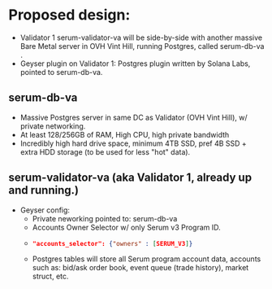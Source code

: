 # Proposed design:

- Validator 1 serum-validator-va will be side-by-side with another massive Bare Metal server in OVH Vint Hill, 
running Postgres, called serum-db-va .
- Geyser plugin on Validator 1: Postgres plugin written by Solana Labs, pointed to serum-db-va.

## serum-db-va
  - Massive Postgres server in same DC as Validator (OVH Vint Hill), w/ private networking. 
  - At least 128/256GB of RAM, High CPU, high private bandwidth
  - Incredibly high hard drive space, minimum 4TB SSD, pref 4B SSD + extra HDD storage (to be used for less "hot" data).
    
## serum-validator-va (aka Validator 1, already up and running.)
- Geyser config:
  - Private neworking pointed to: serum-db-va 
  - Accounts Owner Selector w/ only Serum v3 Program ID.
  - ```json
    "accounts_selector": {"owners" : [SERUM_V3]}
    ```
  - Postgres tables will store all Serum program account data, accounts such as: bid/ask order book, event queue 
  (trade history), market struct, etc.

